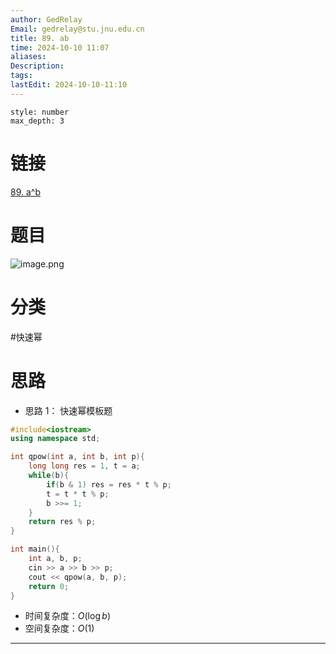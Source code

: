 ```yaml
---
author: GedRelay
Email: gedrelay@stu.jnu.edu.cn
title: 89. ab
time: 2024-10-10 11:07
aliases: 
Description: 
tags: 
lastEdit: 2024-10-10-11:10
---
```


```toc
style: number
max_depth: 3
```

# 链接
[89. a^b](https://www.acwing.com/problem/content/91/) 

# 题目
![image.png](https://ged-pic-bed.oss-cn-guangzhou.aliyuncs.com/img/202410101108633.png)


# 分类
#快速幂 

# 思路
- 思路 1：
快速幂模板题

```cpp
#include<iostream>
using namespace std;

int qpow(int a, int b, int p){
    long long res = 1, t = a;
    while(b){
        if(b & 1) res = res * t % p;
        t = t * t % p;
        b >>= 1;
    }
    return res % p;
}

int main(){
    int a, b, p;
    cin >> a >> b >> p;
    cout << qpow(a, b, p);
    return 0;
}
```


- 时间复杂度：${O\left( \log b \right)  }$ 
- 空间复杂度：${O\left( 1 \right)  }$ 


---

